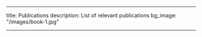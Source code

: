 
---
title: Publications
description: List of relevant publications
bg_image: "/images/book-1.jpg"

---


